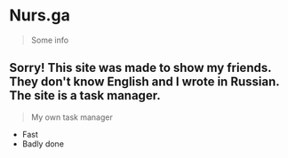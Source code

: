 # Nurs.ga
> Some info
## Sorry! This site was made to show my friends. They don't know English and I wrote in Russian. The site is a task manager.
> My own task manager
<ul>
<li>Fast</li>
<li>Badly done</li>
</ul>

